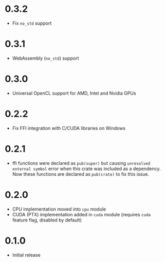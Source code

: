# 0.3.2
* Fix `no_std` support

# 0.3.1
* WebAssembly (`no_std`) support

# 0.3.0
* Universal OpenCL support for AMD, Intel and Nvidia GPUs

# 0.2.2
* Fix FFI integration with C/CUDA libraries on Windows

# 0.2.1
* ffi functions were declared as `pub(super)` but causing `unresolved external symbol` error when this crate was included as a dependency. 
Now these functions are declared as `pub(crate)` to fix this issue.

# 0.2.0
* CPU implementation moved into `cpu` module
* CUDA (PTX) implementation added in `cuda` module (requires `cuda` feature flag, disabled by default)

# 0.1.0
* Initial release
